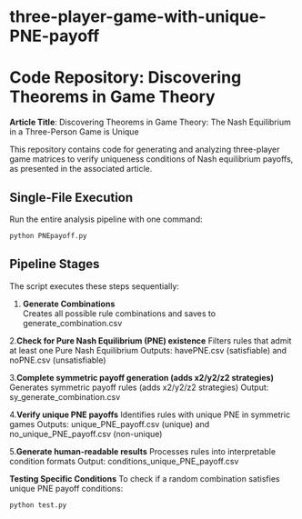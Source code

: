 # three-player-game-with-unique-PNE-payoff
# Code Repository: Discovering Theorems in Game Theory  
**Article Title**: Discovering Theorems in Game Theory: The Nash Equilibrium in a Three-Person Game is Unique  

This repository contains code for generating and analyzing three-player game matrices to verify uniqueness conditions of Nash equilibrium payoffs, as presented in the associated article.

## Single-File Execution
   Run the entire analysis pipeline with one command:
   ```bash
   python PNEpayoff.py
   ```
## Pipeline Stages
The script executes these steps sequentially:
1. **Generate Combinations**  
   Creates all possible rule combinations and saves to generate_combination.csv
   
2.**Check for Pure Nash Equilibrium (PNE) existence**
  Filters rules that admit at least one Pure Nash Equilibrium
  Outputs: havePNE.csv (satisfiable) and noPNE.csv (unsatisfiable)
  
3.**Complete symmetric payoff generation (adds x2/y2/z2 strategies)**
   Generates symmetric payoff rules (adds x2/y2/z2 strategies)
   Output: sy_generate_combination.csv
   
4.**Verify unique PNE payoffs**
   Identifies rules with unique PNE in symmetric games
   Outputs: unique_PNE_payoff.csv (unique) and no_unique_PNE_payoff.csv (non-unique)
   
5.**Generate human-readable results**
   Processes rules into interpretable condition formats
   Output: conditions_unique_PNE_payoff.csv
   
**Testing Specific Conditions**
To check if a random combination satisfies unique PNE payoff conditions:
   ```bash
   python test.py
   ```



